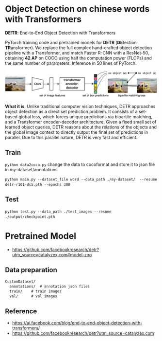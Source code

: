 Object Detection on chinese words with Transformers 
========
**DE⫶TR**: End-to-End Object Detection with Transformers

PyTorch training code and pretrained models for **DETR** (**DE**tection **TR**ansformer).
We replace the full complex hand-crafted object detection pipeline with a Transformer, and match Faster R-CNN with a ResNet-50, obtaining **42 AP** on COCO using half the computation power (FLOPs) and the same number of parameters. Inference in 50 lines of PyTorch.

![DETR](.github/DETR.png)

**What it is**. Unlike traditional computer vision techniques, DETR approaches object detection as a direct set prediction problem. It consists of a set-based global loss, which forces unique predictions via bipartite matching, and a Transformer encoder-decoder architecture. 
Given a fixed small set of learned object queries, DETR reasons about the relations of the objects and the global image context to directly output the final set of predictions in parallel. Due to this parallel nature, DETR is very fast and efficient.


## Train
`python data2coco.py` change the data to cocoformat and store it to json file in my-dataset/annotations

`python main.py --dataset_file word --data_path ./my-dataset/  --resume detr-r101-dc5.pth --epochs 300 `

## Test
`python test.py --data_path ./test_images --resume ./output/checkpoint.pth`


# Pretrained Model 
* https://github.com/facebookresearch/detr?utm_source=catalyzex.com#model-zoo

## Data preparation

```
CustomDataset/
  annotations/  # annotation json files
  train/    # train images
  val/      # val images
```
## Reference
* https://ai.facebook.com/blog/end-to-end-object-detection-with-transformers/
* https://github.com/facebookresearch/detr?utm_source=catalyzex.com 
